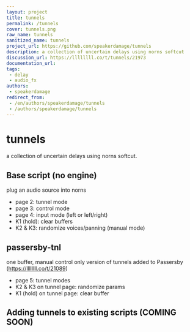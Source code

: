```yaml
---
layout: project
title: tunnels
permalink: /tunnels
cover: tunnels.png
raw_name: tunnels
sanitized_name: tunnels
project_url: https://github.com/speakerdamage/tunnels
description: a collection of uncertain delays using norns softcut
discussion_url: https://llllllll.co/t/tunnels/21973
documentation_url: 
tags:
 - delay
 - audio_fx
authors:
 - speakerdamage
redirect_from:
 - /en/authors/speakerdamage/tunnels
 - /authors/speakerdamage/tunnels
---
```

# tunnels
a collection of uncertain delays using norns softcut. 

## Base script (no engine)
plug an audio source into norns
- page 2: tunnel mode
- page 3: control mode
- page 4: input mode (left or left/right)
- K1 (hold): clear buffers
- K2 & K3: randomize voices/panning (manual mode)

## passersby-tnl
one buffer, manual control only version of tunnels added to Passersby (https://llllllll.co/t/21089)
- page 5: tunnel modes
- K2 & K3 on tunnel page: randomize params
- K1 (hold) on tunnel page: clear buffer

## Adding tunnels to existing scripts (COMING SOON)
